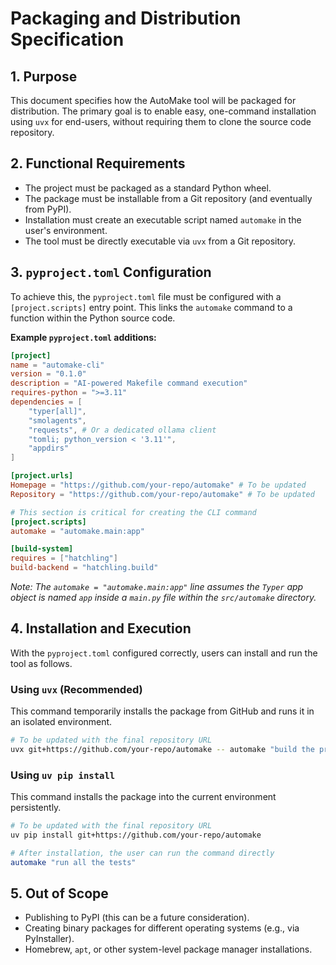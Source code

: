 # Packaging and Distribution Specification

## 1. Purpose
This document specifies how the AutoMake tool will be packaged for distribution. The primary goal is to enable easy, one-command installation using `uvx` for end-users, without requiring them to clone the source code repository.

## 2. Functional Requirements
- The project must be packaged as a standard Python wheel.
- The package must be installable from a Git repository (and eventually from PyPI).
- Installation must create an executable script named `automake` in the user's environment.
- The tool must be directly executable via `uvx` from a Git repository.

## 3. `pyproject.toml` Configuration
To achieve this, the `pyproject.toml` file must be configured with a `[project.scripts]` entry point. This links the `automake` command to a function within the Python source code.

**Example `pyproject.toml` additions:**
```toml
[project]
name = "automake-cli"
version = "0.1.0"
description = "AI-powered Makefile command execution"
requires-python = ">=3.11"
dependencies = [
    "typer[all]",
    "smolagents",
    "requests", # Or a dedicated ollama client
    "tomli; python_version < '3.11'",
    "appdirs"
]

[project.urls]
Homepage = "https://github.com/your-repo/automake" # To be updated
Repository = "https://github.com/your-repo/automake" # To be updated

# This section is critical for creating the CLI command
[project.scripts]
automake = "automake.main:app"

[build-system]
requires = ["hatchling"]
build-backend = "hatchling.build"
```
*Note: The `automake = "automake.main:app"` line assumes the `Typer` app object is named `app` inside a `main.py` file within the `src/automake` directory.*

## 4. Installation and Execution
With the `pyproject.toml` configured correctly, users can install and run the tool as follows.

### Using `uvx` (Recommended)
This command temporarily installs the package from GitHub and runs it in an isolated environment.

```bash
# To be updated with the final repository URL
uvx git+https://github.com/your-repo/automake -- automake "build the project"
```

### Using `uv pip install`
This command installs the package into the current environment persistently.

```bash
# To be updated with the final repository URL
uv pip install git+https://github.com/your-repo/automake

# After installation, the user can run the command directly
automake "run all the tests"
```

## 5. Out of Scope
- Publishing to PyPI (this can be a future consideration).
- Creating binary packages for different operating systems (e.g., via PyInstaller).
- Homebrew, `apt`, or other system-level package manager installations.
